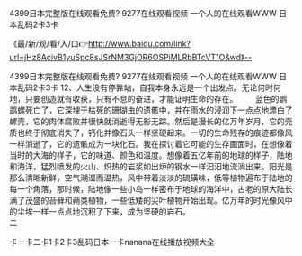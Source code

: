 4399日本完整版在线观看免费?
9277在线观看视频
一个人的在线观看WWW
日本乱码2卡3卡


《最/新/观/看/入/口👉http://www.baidu.com/link?url=jHz8AcivB1yuSpc8sJSrNM3GjOR6OSPiMLRbBTcVT1O&wd》--

4399日本完整版在线观看免费?
9277在线观看视频
一个人的在线观看WWW
日本乱码2卡3卡
	12、人生没有停靠站，自我本身永远是一个出发点。无论何时何地，只要创造就有收获，只有不息的奋进，才能证明生命的存在。
　　蓝色的鹦鹉螺死亡了，它深埋于枯死的珊瑚虫的遗骸中，并在雨水的浸润下一点点地漂白了螺壳，它的肉体腐败并很快就消逝得无影无踪。然后是漫长的亿万年岁月，它的壳质也终于彻底消失了，钙化并像石头一样坚硬起来。一切的生命残存的痕迹都像风一样消逝了，它的遗骸成为一块化石。我在探讨着它可能的生存画面时，在想像着当时的大海的样子，它的味道、颜色和温度。想像着五亿年前的地球的样子，陆地和海洋，猛烈喷发的火山、炽热的岩浆如出炉的钢水一样汩汩地流淌出来。阳光是那么清晰新鲜，空气潮湿而温热，风中带着淡淡的硫磺味，低等植物遍布于陆地的每一个角落，那时候，陆地像一些小岛一样密布于地球的海洋中，古老的原大陆长满了茂盛的苔藓和蒴类植物，一些低矮的尖叶植物开始出现。亿万年的时光像风中的尘埃一样一点点地沉积了下来，成为坚硬的岩石。　　　　　　　　　　　　　　　　　　　　　　　二





卡一卡二卡1卡2卡3乱码日本一卡nanana在线播放视频大全
